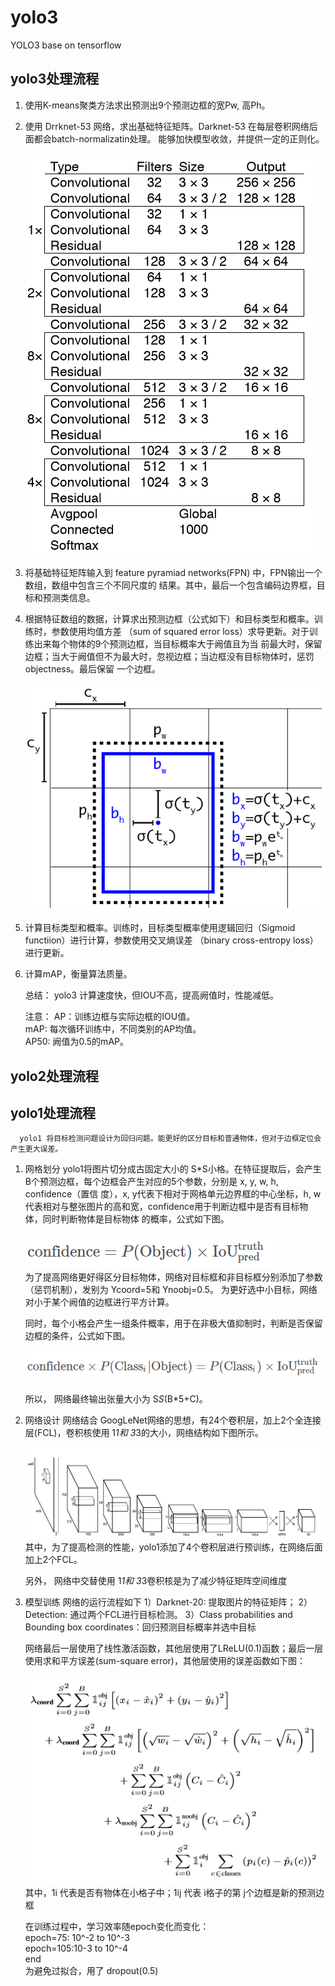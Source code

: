 # yolo3
   YOLO3 base on tensorflow
## yolo3处理流程
1. 使用K-means聚类方法求出预测出9个预测边框的宽Pw, 高Ph。
2. 使用 Drrknet-53 网络，求出基础特征矩阵。Darknet-53 在每层卷积网络后面都会batch-normalizatin处理。
   能够加快模型收敛，并提供一定的正则化。
   <div>
      <img src="https://github.com/ch135/yolo3/blob/master/formule/network3.png"/>
   </div>
3. 将基础特征矩阵输入到 feature pyramiad networks(FPN) 中，FPN输出一个数组，数组中包含三个不同尺度的
   结果。其中，最后一个包含编码边界框，目标和预测类信息。
4. 根据特征数组的数据，计算求出预测边框（公式如下）和目标类型和概率。训练时，参数使用均值方差
   （sum of squared error loss）求导更新。对于训练出来每个物体的9个预测边框，当目标概率大于阙值且为当
   前最大时，保留边框；当大于阙值但不为最大时，忽视边框；当边框没有目标物体时，惩罚objectness。最后保留
   一个边框。
   <div>
      <img src="https://github.com/ch135/yolo3/blob/master/formule/border.png"/>
   </div>
5. 计算目标类型和概率。训练时，目标类型概率使用逻辑回归（Sigmoid functiion）进行计算，参数使用交叉熵误差
   （binary cross-entropy loss）进行更新。
6. 计算mAP，衡量算法质量。

   总结：
      yolo3 计算速度快，但IOU不高，提高阙值时，性能减低。

   注意：
      AP：训练边框与实际边框的IOU值。<br/>
      mAP: 每次循环训练中，不同类别的AP均值。<br/>
      AP50: 阙值为0.5的mAP。
   
## yolo2处理流程

## yolo1处理流程
      yolo1 将目标检测问题设计为回归问题。能更好的区分目标和普通物体，但对于边框定位会产生更大误差。
   
1. 网格划分
   yolo1将图片切分成古固定大小的 S*S小格。在特征提取后，会产生 B个预测边框，每个边框会产生对应的5个参数，分别是 x, y, w, h, confidence（置信      度），x, y代表下相对于网格单元边界框的中心坐标，h, w代表相对与整张图片的高和宽，confidence用于判断边框中是否有目标物体，同时判断物体是目标物体    的概率，公式如下图。
   <div>
      <img src="https://github.com/ch135/yolo3/blob/master/formule/formule2_1.png"/>
   </div>
   为了提高网络更好得区分目标物体，网络对目标框和非目标框分别添加了参数（惩罚机制），发别为 Ycoord=5和 Ynoobj=0.5。
   为更好选中小目标，网络对小于某个阙值的边框进行平方计算。
   
   同时，每个小格会产生一组条件概率，用于在非极大值抑制时，判断是否保留边框的条件，公式如下图。
   <div>
      <img src="https://github.com/ch135/yolo3/blob/master/formule/formule2_2.png"/>
   </div>
   
   
   所以， 网络最终输出张量大小为 S*S*(B*5+C)。
 
2. 网络设计
   网络结合 GoogLeNet网络的思想，有24个卷积层，加上2个全连接层(FCL)，卷积核使用 1*1和 3*3的大小，网络结构如下图所示。
   <div>
      <img src="https://github.com/ch135/yolo3/blob/master/formule/network2.png"/>
   </div>
   其中，为了提高检测的性能，yolo1添加了4个卷积层进行预训练，在网络后面加上2个FCL。
   
   另外， 网络中交替使用 1*1和 3*3卷积核是为了减少特征矩阵空间维度

3. 模型训练
   网络的运行流程如下
   1）Darknet-20: 提取图片的特征矩阵；
   2）Detection: 通过两个FCL进行目标检测。
   3）Class probabilities and Bounding box coordinates：回归预测目标概率并选中目标
   
   网络最后一层使用了线性激活函数，其他层使用了LReLU(0.1)函数；最后一层使用求和平方误差(sum-square error)，其他层使用的误差函数如下图：
   <div>
      <img src="https://github.com/ch135/yolo3/blob/master/formule/loss2.png"/>
   </div>
   其中，1i 代表是否有物体在小格子中；1ij 代表 i格子的第 j个边框是新的预测边框
   
   在训练过程中，学习效率随epoch变化而变化：<br/>
      epoch=75: 10^-2 to 10^-3<br/>
      epoch=105:10-3 to 10^-4<br/>
      end<br/>
    为避免过拟合，用了 dropout(0.5)
   
   
   
   
   

